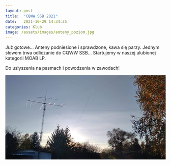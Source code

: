 ```yaml
---
layout: post
title:  "CQWW SSB 2021"
date:   2021-10-29 14:34:25
categories: Klub
image: /assets/images/anteny_poziom.jpg
---
```


Już gotowe... Anteny podniesione i sprawdzone, kawa się parzy. Jednym słowem trwa odliczanie do CQWW SSB... Startujemy w
naszej ulubionej kategorii MOAB LP.

Do usłyszenia na pasmach i powodzenia w zawodach!

![1](/assets/article_images/2021-10-29/anteny.jpg)